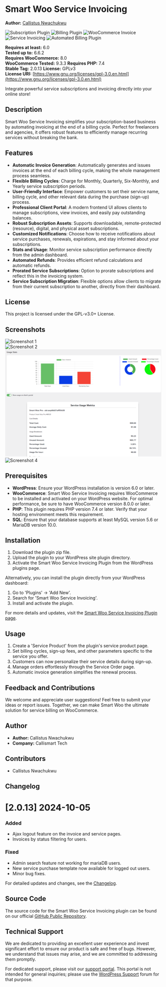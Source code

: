 # Smart Woo Service Invoicing

**Author:** [Callistus Nwachukwu](https://github.com/CallismartLtd)

![Subscription Plugin](https://img.shields.io/badge/Subscription%20Plugin-blue) ![Billing Plugin](https://img.shields.io/badge/Billing%20Plugin-green) ![WooCommerce Invoice](https://img.shields.io/badge/WooCommerce%20Invoice-yellow) ![Service Invoicing](https://img.shields.io/badge/Service%20Invoicing-orange) ![Automated Billing Plugin](https://img.shields.io/badge/Automated%20Billing%20Plugin-red)  

**Requires at least:** 6.0  
**Tested up to:** 6.6.2  
**Requires WooCommerce:** 8.0  
**WooCommerce Tested:** 9.3.3
**Requires PHP:** 7.4  
**Stable Tag:** 2.0.13 
**License:** GPLv3  
**License URI:** [https://www.gnu.org/licenses/gpl-3.0.en.html](https://www.gnu.org/licenses/gpl-3.0.en.html)

Integrate powerful service subscriptions and invoicing directly into your online store!

## Description

Smart Woo Service Invoicing simplifies your subscription-based business by automating invoicing at the end of a billing cycle. Perfect for freelancers and agencies, it offers robust features to efficiently manage recurring services without breaking the bank.

## Features

- **Automatic Invoice Generation**: Automatically generates and issues invoices at the end of each billing cycle, making the whole management process seamless.
- **Flexible Billing Cycles**: Charge for Monthly, Quarterly, Six-Monthly, and Yearly service subscription periods.
- **User-Friendly Interface**: Empower customers to set their service name, billing cycle, and other relevant data during the purchase (sign-up) process.
- **Professional Client Portal**: A modern frontend UI allows clients to manage subscriptions, view invoices, and easily pay outstanding balances.
- **Robust Subscription Assets**: Supports downloadable, remote-protected (resource), digital, and physical asset subscriptions.
- **Customized Notifications**: Choose how to receive notifications about service purchases, renewals, expirations, and stay informed about your subscriptions.
- **Stats and Usage**: Monitor service subscription performance directly from the admin dashboard.
- **Automated Refunds**: Provides efficient refund calculations and automatic refunds.
- **Prorated Service Subscriptions**: Option to prorate subscriptions and reflect this in the invoicing system.
- **Service Subscription Migration**: Flexible options allow clients to migrate from their current subscription to another, directly from their dashboard.

## License

This project is licensed under the GPL-v3.0+ License.

## Screenshots

![Screenshot 1](assets/images/smart-woo-img.png)  
![Screenshot 2](assets/images/service-page.png)  
![Screenshot 3](assets/images/smartwoopro-adv-stats.png)  
![Screenshot 4](assets/images/invoice-sample.png)

## Prerequisites

- **WordPress**: Ensure your WordPress installation is version 6.0 or later.
- **WooCommerce**: Smart Woo Service Invoicing requires WooCommerce to be installed and activated on your WordPress website. For optimal performance, be sure to have WooCommerce version 8.0.0 or later.
- **PHP**: This plugin requires PHP version 7.4 or later. Verify that your hosting environment meets this requirement.
- **SQL**: Ensure that your database supports at least MySQL version 5.6 or MariaDB version 10.0.

## Installation

1. Download the plugin zip file.
2. Upload the plugin to your WordPress site plugin directory.
3. Activate the Smart Woo Service Invoicing Plugin from the WordPress plugins page.

Alternatively, you can install the plugin directly from your WordPress dashboard:
1. Go to 'Plugins' -> 'Add New'.
2. Search for 'Smart Woo Service Invoicing'.
3. Install and activate the plugin.

For more details and updates, visit the [Smart Woo Service Invoicing Plugin page](https://callismart.com.ng/smart-woo-service-invoicing).

## Usage

1. Create a 'Service Product' from the plugin's service product page.
2. Set billing cycles, sign-up fees, and other parameters specific to the service you offer.
3. Customers can now personalize their service details during sign-up.
4. Manage orders effortlessly through the Service Order page.
5. Automatic invoice generation simplifies the renewal process.

## Feedback and Contributions

We welcome and appreciate user suggestions! Feel free to submit your ideas or report issues. Together, we can make Smart Woo the ultimate solution for service billing on WooCommerce.

## Author

- **Author:** Callistus Nwachukwu  
- **Company:** Callismart Tech

## Contributors

- Callistus Nwachukwu

## Changelog

# [2.0.13] 2024-10-05

### Added
- Ajax logout feature on the invoice and service pages.
- Invoices by status filtering for users.

### Fixed

- Admin search feature not working for mariaDB users.
- New service purchase template now available for logged out users.
- Minor bug fixes.

For detailed updates and changes, see the [Changelog](https://github.com/CallismartLtd/smart-woo-service-invoicing/blob/main/changelog.md).

## Source Code

The source code for the Smart Woo Service Invoicing plugin can be found on our official [GitHub Public Repository](https://github.com/CallismartLtd/smart-woo-service-invoicing).

## Technical Support

We are dedicated to providing an excellent user experience and invest significant effort to ensure our product is safe and free of bugs. However, we understand that issues may arise, and we are committed to addressing them promptly.

For dedicated support, please visit our [support portal](https://callismart.com.ng/support-portal). This portal is not intended for general inquiries; please use the [WordPress Support](https://wordpress.org/support/plugin/smart-woo-service-invoicing) forum for that purpose.
